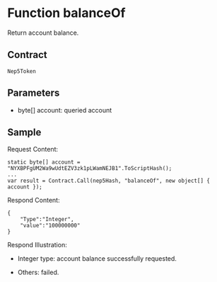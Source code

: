 # Function balanceOf

Return account balance.

## Contract

	Nep5Token

## Parameters

- byte[] account: queried account

## Sample

Request Content:

```
static byte[] account = "NYXBPFgUM2Wa9wUdtEZV3zk1pLWamNEJB1".ToScriptHash();
...
var result = Contract.Call(nep5Hash, "balanceOf", new object[] { account });
```

Respond Content:

```
{
	"Type":"Integer",
	"value":"100000000"
}
```

Respond Illustration:

- Integer type: account balance successfully requested.

- Others: failed.
